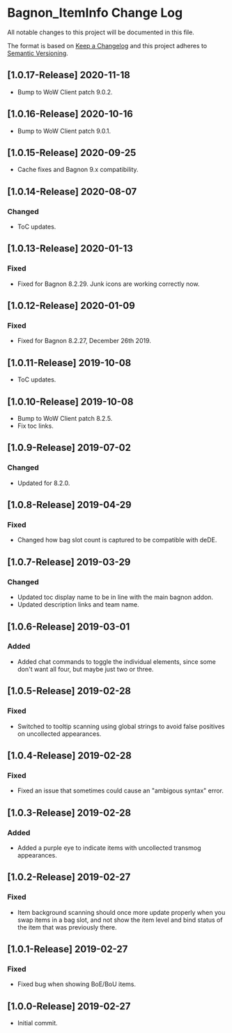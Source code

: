 # Bagnon_ItemInfo Change Log
All notable changes to this project will be documented in this file.

The format is based on [Keep a Changelog](http://keepachangelog.com/) 
and this project adheres to [Semantic Versioning](http://semver.org/).

## [1.0.17-Release] 2020-11-18
- Bump to WoW Client patch 9.0.2.

## [1.0.16-Release] 2020-10-16
- Bump to WoW Client patch 9.0.1.

## [1.0.15-Release] 2020-09-25
- Cache fixes and Bagnon 9.x compatibility.

## [1.0.14-Release] 2020-08-07
### Changed
- ToC updates.

## [1.0.13-Release] 2020-01-13
### Fixed
- Fixed for Bagnon 8.2.29. Junk icons are working correctly now.

## [1.0.12-Release] 2020-01-09
### Fixed
- Fixed for Bagnon 8.2.27, December 26th 2019.

## [1.0.11-Release] 2019-10-08
- ToC updates.

## [1.0.10-Release] 2019-10-08
- Bump to WoW Client patch 8.2.5.
- Fix toc links. 

## [1.0.9-Release] 2019-07-02
### Changed
- Updated for 8.2.0.

## [1.0.8-Release] 2019-04-29
### Fixed
- Changed how bag slot count is captured to be compatible with deDE. 

## [1.0.7-Release] 2019-03-29
### Changed
- Updated toc display name to be in line with the main bagnon addon. 
- Updated description links and team name.

## [1.0.6-Release] 2019-03-01
### Added
- Added chat commands to toggle the individual elements, since some don't want all four, but maybe just two or three. 

## [1.0.5-Release] 2019-02-28
### Fixed
- Switched to tooltip scanning using global strings to avoid false positives on uncollected appearances. 

## [1.0.4-Release] 2019-02-28
### Fixed
- Fixed an issue that sometimes could cause an "ambigous syntax" error. 

## [1.0.3-Release] 2019-02-28
### Added
- Added a purple eye to indicate items with uncollected transmog appearances. 

## [1.0.2-Release] 2019-02-27
### Fixed
- Item background scanning should once more update properly when you swap items in a bag slot, and not show the item level and bind status of the item that was previously there. 

## [1.0.1-Release] 2019-02-27
### Fixed
- Fixed bug when showing BoE/BoU items. 

## [1.0.0-Release] 2019-02-27
- Initial commit.
